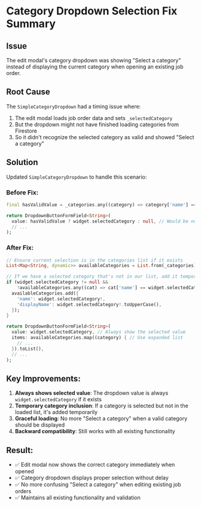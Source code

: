 # Category Dropdown Selection Fix Summary

## Issue
The edit modal's category dropdown was showing "Select a category" instead of displaying the current category when opening an existing job order.

## Root Cause
The `SimpleCategoryDropdown` had a timing issue where:
1. The edit modal loads job order data and sets `_selectedCategory`
2. But the dropdown might not have finished loading categories from Firestore
3. So it didn't recognize the selected category as valid and showed "Select a category"

## Solution
Updated `SimpleCategoryDropdown` to handle this scenario:

### Before Fix:
```dart
final hasValidValue = _categories.any((category) => category['name'] == widget.selectedCategory);

return DropdownButtonFormField<String>(
  value: hasValidValue ? widget.selectedCategory : null, // Would be null if not loaded yet
  // ...
);
```

### After Fix:
```dart
// Ensure current selection is in the categories list if it exists
List<Map<String, dynamic>> availableCategories = List.from(_categories);

// If we have a selected category that's not in our list, add it temporarily
if (widget.selectedCategory != null && 
    !availableCategories.any((cat) => cat['name'] == widget.selectedCategory)) {
  availableCategories.add({
    'name': widget.selectedCategory!,
    'displayName': widget.selectedCategory!.toUpperCase(),
  });
}

return DropdownButtonFormField<String>(
  value: widget.selectedCategory, // Always show the selected value
  items: availableCategories.map((category) { // Use expanded list
    // ...
  }).toList(),
  // ...
);
```

## Key Improvements:
1. **Always shows selected value**: The dropdown value is always `widget.selectedCategory` if it exists
2. **Temporary category inclusion**: If a category is selected but not in the loaded list, it's added temporarily
3. **Graceful loading**: No more "Select a category" when a valid category should be displayed
4. **Backward compatibility**: Still works with all existing functionality

## Result:
- ✅ Edit modal now shows the correct category immediately when opened
- ✅ Category dropdown displays proper selection without delay
- ✅ No more confusing "Select a category" when editing existing job orders
- ✅ Maintains all existing functionality and validation

